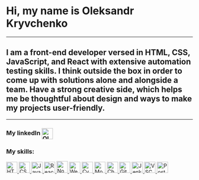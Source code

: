 # Hi, my name is Oleksandr Kryvchenko 
_________________
## I am a front-end developer versed in HTML, CSS, JavaScript, and React with extensive automation testing skills. I think outside the box in order to come up with solutions alone and alongside a team. Have a strong creative side, which helps me be thoughtful about design and ways to make my projects user-friendly.
_________________
### My linkedIn  <a href="https://www.linkedin.com/in/oleksandr-kryvchenko/" target="blank"><img align="center" src="https://cdn.iconscout.com/icon/free/png-64/linkedin-2752135-2284952.png" alt="Oleksandr Kryvchenko" height="30" width="30" /></a>

### My skills:
<a href="https://www.w3.org/html/" target="_blank" rel="noreferrer"> <img src="https://cdn.iconscout.com/icon/free/png-64/html-3628838-3030115.png" alt="HTML" width="30" height="30"/> </a> 
<a href="https://www.w3.org/Style/CSS/Overview.en.html" target="_blank" rel="noreferrer"> <img src="https://cdn.iconscout.com/icon/free/png-64/css3-11-1175239.png" alt="CSS" width="30" height="30"/> </a> 
<a href="https://www.javascript.com/" target="_blank" rel="noreferrer"> <img src="https://cdn.iconscout.com/icon/free/png-64/javascript-2752148-2284965.png" alt="JavaScript" width="30" height="30"/> </a>
<a href="https://reactjs.org/" target="_blank" rel="noreferrer"> <img src="https://www.svgrepo.com/show/327388/logo-react.svg" alt="React" width="30" height="30"/> </a>
<a href="https://nodejs.dev/" target="_blank" rel="noreferrer"> <img src="https://cdn.iconscout.com/icon/free/png-64/node-js-1174925.png" alt="NodeJS" width="30" height="32"/> </a> 
<a href="https://webdriver.io/" target="_blank" rel="noreferrer"> <img src="https://webdriver.io/img/logo-webdriver-io.png" alt="WebdriverIO" width="30" height="30"/> </a>
<a href="https://www.cypress.io/" target="_blank" rel="noreferrer"> <img src="https://yt3.ggpht.com/iD0oePTGV8tZwEEP_WEG2rvyNiQAVfmjhawFMCj17ARjjmw-J70k9NDjSE5QTzD9Vk3ayBU=s900-c-k-c0x00ffffff-no-rj" alt="CypressIO" width="30" height="30"/> </a>
<a href="https://mochajs.org/" target="_blank" rel="noreferrer"> <img src="https://cdn.iconscout.com/icon/free/png-64/mocha-1-1175012.png" alt="Mocha" width="30" height="30"/> </a>
<a href="https://www.chaijs.com/" target="_blank" rel="noreferrer"> <img src="https://encrypted-tbn0.gstatic.com/images?q=tbn:ANd9GcSlLRYIFxJ1UZDgQSQZ1kR47NuzaHdB0bQtmYwnfyLvmQ&s" alt="ChaiJS" width="30" height="30"/> </a>
<a href="https://git-scm.com/" target="_blank" rel="noreferrer"> <img src="https://icon-library.com/images/git-icon/git-icon-6.jpg" alt="Git" width="30" height="30"/> </a>
<a href="https://www.jenkins.io/" target="_blank" rel="noreferrer"> <img src="https://icon-library.com/images/jenkins-icon/jenkins-icon-17.jpg" alt="Jenkins" width="30" height="30"/> </a>
<a href="https://code.visualstudio.com/" target="_blank" rel="noreferrer"> <img src="https://cdn.iconscout.com/icon/free/png-64/visual-studio-code-3251603-2724650.png" alt="VSCode" width="30" height="30"/> </a>
<a href="https://www.postman.com/" target="_blank" rel="noreferrer"> <img src="https://cdn.iconscout.com/icon/free/png-64/postman-3628992-3030217.png" alt="Postman" width="30" height="30"/> </a>


